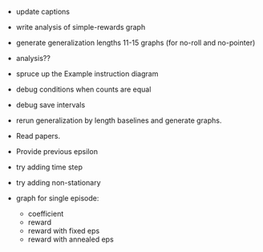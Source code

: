 - update captions
- write analysis of simple-rewards graph
- generate generalization lengths 11-15 graphs (for no-roll and no-pointer)
- analysis??
- spruce up the Example instruction diagram
- debug conditions when counts are equal
- debug save intervals
- rerun generalization by length baselines and generate graphs.

- Read papers.
- Provide previous epsilon
- try adding time step
- try adding non-stationary
- graph for single episode: 
    - coefficient
    - reward
    - reward with fixed eps
    - reward with annealed eps